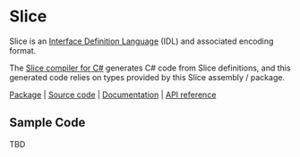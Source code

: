 # Slice

Slice is an [Interface Definition Language][idl] (IDL) and associated encoding format.

The [Slice compiler for C#][slicec] generates C# code from Slice definitions, and this generated code relies on types
provided by this Slice assembly / package.

[Package][package] | [Source code][source] | [Documentation][docs] | [API reference][api]

## Sample Code

TBD

[api]: https://docs.testing.zeroc.com/api/csharp/api/ZeroC.Slice.html
[docs]: https://docs.testing.zeroc.com/slice
[idl]: https://en.wikipedia.org/wiki/Interface_description_language
[package]: https://www.nuget.org/packages/ZeroC.Slice
[slicec]: https://github.com/icerpc/icerpc-csharp/tree/main/tools/IceRpc.Slice.Tools
[source]: https://github.com/icerpc/icerpc-csharp/tree/main/src/ZeroC.Slice

